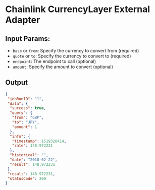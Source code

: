 # Chainlink CurrencyLayer External Adapter

## Input Params:

- `base` or `from`: Specify the currency to convert from (required)
- `quote` or `to`: Specify the currency to convert to (required)
- `endpoint`: The endpoint to call (optional)
- `amount`: Specify the amount to convert (optional)

## Output

```json
{
 "jobRunID": "1",
 "data": {
  "success": true,
  "query": {
   "from": "GBP",
   "to": "JPY",
   "amount": 1
  },
  "info": {
   "timestamp": 1519328414,
   "rate": 148.972231
  },
  "historical": "",
  "date": "2018-02-22",
  "result": 148.972231
 },
 "result": 148.972231,
 "statusCode": 200
}
```
